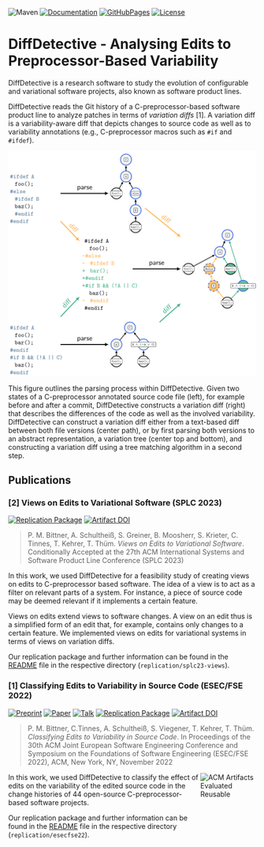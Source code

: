 
![Maven](https://github.com/VariantSync/DiffDetective/actions/workflows/maven.yml/badge.svg)
[![Documentation](https://img.shields.io/badge/Documentation-Read-purple)][documentation]
[![GitHubPages](https://img.shields.io/badge/GitHub%20Pages-online-blue.svg?style=flat)][website]
[![License](https://img.shields.io/badge/License-GNU%20LGPLv3-blue)](LICENSE.LGPL3)

# DiffDetective - Analysing Edits to Preprocessor-Based Variability

DiffDetective is a research software to study the evolution of configurable and variational software projects, also known as software product lines.

DiffDetective reads the Git history of a C-preprocessor-based software product line to analyze patches in terms of _variation diffs_ [1].
A variation diff is a variability-aware diff that depicts changes to source code as well as to variability annotations (e.g., C-preprocessor macros such as `#if` and `#ifdef`).

![DiffDetectiveTeaser](docs/teaser.png)

This figure outlines the parsing process within DiffDetective.
Given two states of a C-preprocessor annotated source code file (left), for example before and after a commit, DiffDetective constructs a variation diff (right) that describes the differences of the code as well as the involved variability.
DiffDetective can construct a variation diff either from a text-based diff between both file versions (center path),
or by first parsing both versions to an abstract representation, a variation tree (center top and bottom), and constructing a variation diff using a tree matching algorithm in a second step.

## Publications

### [2] Views on Edits to Variational Software (SPLC 2023)

[![Replication Package](https://img.shields.io/badge/Replication-Package-blue)](replication/splc23-views/README.md)
[![Artifact DOI](https://zenodo.org/badge/DOI/10.5281/zenodo.8027920.svg)](https://doi.org/10.5281/zenodo.8027920)

> P. M. Bittner, A. Schultheiß, S. Greiner, B. Moosherr, S. Krieter, C. Tinnes, T. Kehrer, T. Thüm. _Views on Edits to Variational Software_. Conditionally Accepted at the 27th ACM International Systems and Software Product Line Conference (SPLC 2023)

In this work, we used DiffDetective for a feasibility study of creating views on edits to C-preprocessor based software.
The idea of a view is to act as a filter on relevant parts of a system.
For instance, a piece of source code may be deemed relevant if it implements a certain feature.

Views on edits extend views to software changes.
A view on an edit thus is a simplified form of an edit that, for example, contains only changes to a certain feature.
We implemented views on edits for variational systems in terms of views on variation diffs.

Our replication package and further information can be found in the [README](replication/splc23-views/README.md) file in the respective directory (`replication/splc23-views`).

### [1] Classifying Edits to Variability in Source Code (ESEC/FSE 2022)

[![Preprint](https://img.shields.io/badge/Preprint-Read-purple)](https://github.com/SoftVarE-Group/Papers/raw/main/2022/2022-ESECFSE-Bittner.pdf)
[![Paper](https://img.shields.io/badge/Paper-Read-purple)](https://dl.acm.org/doi/10.1145/3540250.3549108)
[![Talk](https://img.shields.io/badge/Talk-Watch-purple)](https://www.youtube.com/watch?v=EnDx1AWxD24)
[![Replication Package](https://img.shields.io/badge/Replication-Package-blue)](replication/esecfse22/README.md)
[![Artifact DOI](https://zenodo.org/badge/DOI/10.5281/zenodo.7110095.svg)](https://doi.org/10.5281/zenodo.7110095)

> P. M. Bittner, C.Tinnes, A. Schultheiß, S. Viegener, T. Kehrer, T. Thüm. _Classifying Edits to Variability in Source Code_. In Proceedings of the 30th ACM Joint European Software Engineering Conference and Symposium on the Foundations of Software Engineering (ESEC/FSE 2022), ACM, New York, NY, November 2022

<img padding="10" align="right" src="https://www.acm.org/binaries/content/gallery/acm/publications/artifact-review-v1_1-badges/artifacts_evaluated_reusable_v1_1.png" alt="ACM Artifacts Evaluated Reusable" width="114" height="113"/>

In this work, we used DiffDetective to classify the effect of edits on the variability of the edited source code in the change histories of 44 open-source C-preprocessor-based software projects.

Our replication package and further information can be found in the [README](replication/esecfse22/README.md) file in the respective directory (`replication/esecfse22`).


[documentation]: https://htmlpreview.github.io/?https://github.com/VariantSync/DiffDetective/blob/splc23-views/docs/javadoc/index.html
[website]: https://variantsync.github.io/DiffDetective/
